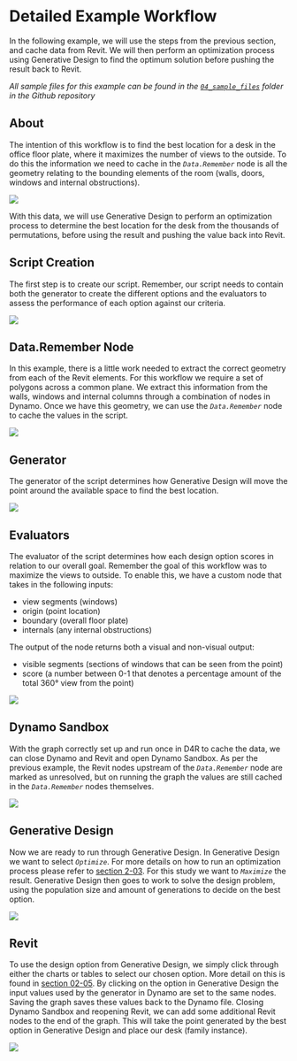 # Detailed Example Workflow

In the following example, we will use the steps from the previous section, and cache data from Revit. We will then perform an optimization process using Generative Design to find the optimum solution before pushing the result back to Revit.

_All sample files for this example can be found in the_ [_`04_sample_files`_](https://github.com/DynamoDS/RefineryPrimer/releases) _folder in the Github repository_

## About

The intention of this workflow is to find the best location for a desk in the office floor plate, where it maximizes the number of views to the outside. To do this the information we need to cache in the _`Data.Remember`_ node is all the geometry relating to the bounding elements of the room \(walls, doors, windows and internal obstructions\).

![](../../.gitbook/assets/detailex1.png)

With this data, we will use Generative Design to perform an optimization process to determine the best location for the desk from the thousands of permutations, before using the result and pushing the value back into Revit.

## Script Creation

The first step is to create our script. Remember, our script needs to contain both the generator to create the different options and the evaluators to assess the performance of each option against our criteria.

![](../../.gitbook/assets/detailex2.png)

## Data.Remember Node

In this example, there is a little work needed to extract the correct geometry from each of the Revit elements. For this workflow we require a set of polygons across a common plane. We extract this information from the walls, windows and internal columns through a combination of nodes in Dynamo. Once we have this geometry, we can use the _`Data.Remember`_ node to cache the values in the script.

![](../../.gitbook/assets/detailex3.png)

## Generator

The generator of the script determines how Generative Design will move the point around the available space to find the best location.

![](../../.gitbook/assets/detailex4.png)

## Evaluators

The evaluator of the script determines how each design option scores in relation to our overall goal. Remember the goal of this workflow was to maximize the views to outside. To enable this, we have a custom node that takes in the following inputs:

* view segments \(windows\)
* origin \(point location\)
* boundary \(overall floor plate\)
* internals \(any internal obstructions\)

The output of the node returns both a visual and non-visual output:

* visible segments \(sections of windows that can be seen from the point\)
* score \(a number between 0-1 that denotes a percentage amount of the total 360° view from the point\)

![](../../.gitbook/assets/detailex5.png)

## Dynamo Sandbox

With the graph correctly set up and run once in D4R to cache the data, we can close Dynamo and Revit and open Dynamo Sandbox. As per the previous example, the Revit nodes upstream of the _`Data.Remember`_ node are marked as unresolved, but on running the graph the values are still cached in the _`Data.Remember`_ nodes themselves.

![](../../.gitbook/assets/detailex6.png)

## Generative Design

Now we are ready to run through Generative Design. In Generative Design we want to select _`Optimize`_. For more details on how to run an optimization process please refer to [section 2-03](../../02-deeper-dive/02-03_optimization/). For this study we want to _`Maximize`_ the result. Generative Design then goes to work to solve the design problem, using the population size and amount of generations to decide on the best option.

![](../../.gitbook/assets/detailex7.png)

## Revit

To use the design option from Generative Design, we simply click through either the charts or tables to select our chosen option. More detail on this is found in [section 02-05](../../02-deeper-dive/02-03_optimization/). By clicking on the option in Generative Design the input values used by the generator in Dynamo are set to the same nodes. Saving the graph saves these values back to the Dynamo file. Closing Dynamo Sandbox and reopening Revit, we can add some additional Revit nodes to the end of the graph. This will take the point generated by the best option in Generative Design and place our desk \(family instance\).

![](../../.gitbook/assets/detailex8.png)

